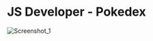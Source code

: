 # JS Developer - Pokedex

![Screenshot_1](https://github.com/MatheuzsFer/pokedex_web_js/assets/101224312/5bf57e3f-6780-45a2-ae27-1f2ef2ccd59d)
